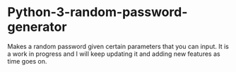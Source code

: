 # Python-3-random-password-generator
Makes a random password given certain parameters that you can input. It is a work in progress and I will keep updating it and adding new features as time goes on.
